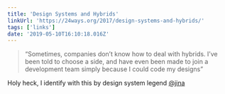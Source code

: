 ```yaml
---
title: 'Design Systems and Hybrids'
linkUrl: 'https://24ways.org/2017/design-systems-and-hybrids/'
tags: ['links'] 
date: '2019-05-10T16:10:18.016Z'
---
```

> “Sometimes, companies don’t know how to deal with hybrids. I’ve been told to choose a side, and have even been made to join a development team simply because I could code my designs”

Holy heck, I identify with this by design system legend [@jina](//twitter.com/jina)
